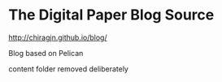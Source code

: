 # The Digital Paper Blog Source

http://chiragjn.github.io/blog/

Blog based on Pelican

content folder removed deliberately